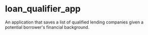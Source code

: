 # loan_qualifier_app
An application that saves a list of qualified lending companies given a potential borrower's financial background.
